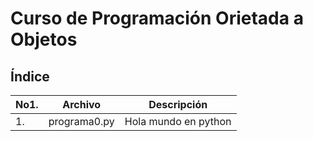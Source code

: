 # Curso de Programación Orietada a Objetos

## Índice

|No1.|Archivo|Descripción|
|--|--|--|
|1.|programa0.py|Hola mundo en python|
